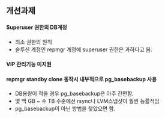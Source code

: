 ## 개선과제

#### Superuser 권한의 DB계정
- 최소 권한의 원칙
- 솔루션 계정인 repmgr 계정에 superuser 권한은 과하다고 봄.

#### VIP 관리기능 미지원


#### repmgr standby clone 동작시 내부적으로 pg_basebackup 사용
- DB용량이 적을 경우 pg_basebackup은 아주 간편함.
- 몇 백 GB ~ 수 TB 수준에선 rsync나 LVM스냅샷이 훨씬 능률적임
- pg_basebackup이 아닌 방법을 찾았으면 함.
